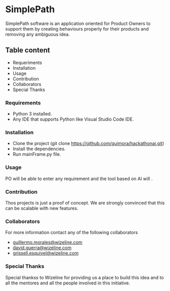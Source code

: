 # SimplePath
SimplePath software is an application oriented for Product Owners to support them by creating behaviours properly for their products and removing any ambiguous idea.

## Table content
+ Requeriments
+ Installation
+ Usage
+ Contribution
+ Collaborators
+ Special Thanks

### Requirements
+ Python 3 installed.
+ Any IDE that supports Python like Visual Studio Code IDE.

### Installation
+ Clone the project (git clone https://github.com/guimora/hackathonai.git)
+ Install the dependencies.
+ Run mainFrame.py file.

### Usage
PO will be able to enter any requirement and the tool based on AI will .

### Contribution
Thos projects is just a proof of concept. We are strongly convinced that this can be scalable with new features.

### Collaborators
For more information contact any of the following collaborators
+ guillermo.morales@wizeline.com
+ david.guerra@wizeline.com
+ grissell.esquivel@wizeline.com

### Special Thanks
Special thankss to Wizeline for providing us a place to build this idea and to all the mentores and all the people involved in this initiative.
